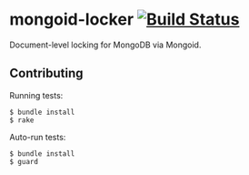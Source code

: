 # mongoid-locker [![Build Status](https://secure.travis-ci.org/afeld/mongoid-locker.png)](http://travis-ci.org/afeld/mongoid-locker)

Document-level locking for MongoDB via Mongoid.

## Contributing

Running tests:

    $ bundle install
    $ rake

Auto-run tests:

    $ bundle install
    $ guard
